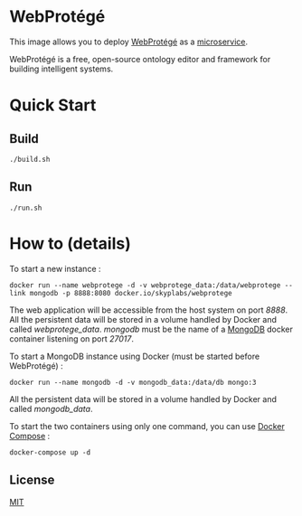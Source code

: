 # WebProtégé

This image allows you to deploy [WebProtégé][webprotege] as a [microservice][microservice].

WebProtégé is a free, open-source ontology editor and framework for building intelligent systems.

# Quick Start

## Build
```
./build.sh
```

## Run
```
./run.sh
```

# How to (details)

To start a new instance :

    docker run --name webprotege -d -v webprotege_data:/data/webprotege --link mongodb -p 8888:8080 docker.io/skyplabs/webprotege

The web application will be accessible from the host system on port *8888*. All the persistent data will be stored in a volume handled by Docker and called *webprotege_data*. *mongodb* must be the name of a [MongoDB][mongodb] docker container listening on port *27017*.

To start a MongoDB instance using Docker (must be started before WebProtégé) :

    docker run --name mongodb -d -v mongodb_data:/data/db mongo:3

All the persistent data will be stored in a volume handled by Docker and called *mongodb_data*.

To start the two containers using only one command, you can use [Docker Compose][docker-compose] :

    docker-compose up -d

## License

[MIT][license]

 [webprotege]: http://protege.stanford.edu/
 [microservice]: https://en.wikipedia.org/wiki/Microservices
 [mongodb]: https://www.mongodb.com/
 [docker-compose]: https://www.docker.com/products/docker-compose
 [license]: http://opensource.org/licenses/MIT
